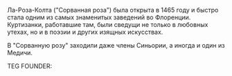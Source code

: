 Ла-Роза-Колта ("Сорванная роза") была открыта в 1465 году и быстро стала одним из самых знаменитых заведений во Флоренции. Куртизанки, работавшие там, были сведущи не только в любовных утехах, но и в поэзии и других изящных искусствах.

В "Сорванную розу" заходили даже члены Синьории, а иногда и один из Медичи.












TEG FOUNDER: